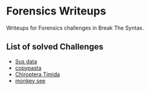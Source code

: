 # Forensics Writeups

Writeups for Forensics challenges in Break The Syntax.

## List of solved Challenges
- [Sus data](Sus_data.md)
- [copypasta](copypasta.md)
- [Chiroptera Timida](Chiroptera_Timida.md)
- [monkey see](monkey_see.md)

